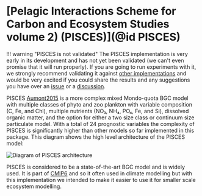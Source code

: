 # [Pelagic Interactions Scheme for Carbon and Ecosystem Studies volume 2) (PISCES)](@id PISCES)

!!! warning "PISCES is not validated"
    The PISCES implementation is very early in its development and has not yet been validated (we can't
    even promise that it will run properly). If you are going to run experiments with it, we strongly recommend
    validating it against [other implementations](https://sites.nemo-ocean.io/user-guide/install.html) and
    would be very excited if you could share the results and any suggestions you have over an
    [issue](https://github.com/OceanBioME/OceanBioME.jl//issues) or a [discussion](https://github.com/OceanBioME/OceanBioME.jl/discussions).

PISCES [Aumont2015](@cite) is a more complex mixed Mondo-quota BGC model with multiple classes of phyto and zoo plankton with variable composition (C, Fe, and Chl), multiple nutrients (NO₃, NH₄, PO₄, Fe, and Si), dissolved organic matter, and the option for either a two size class or continuum size particulate model. With a total of 24 prognostic variables the complexity of PISCES is significantly higher than other models so far implemented in this package. This diagram shows the high level architecture of the PISCES model:

![Diagram of PISCES architecture](assets/PISCES_architecture.png)

PISCES is considered to be a state-of-the-art BGC model and is widely used. It is part of [CMIP6](https://gmd.copernicus.org/articles/14/5863/2021/) and so it often used in climate modelling but with this implementation we intended to make it easier to use it for smaller scale ecosystem modelling.
